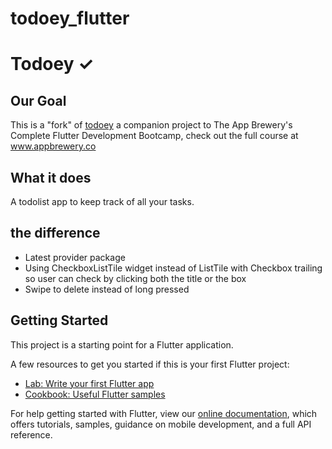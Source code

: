 # todoey_flutter

# Todoey ✓

## Our Goal

This is a "fork" of [todoey](https://github.com/londonappbrewery/todoey-flutter) a companion project to The App Brewery's Complete Flutter Development Bootcamp, check out the full course at www.appbrewery.co

## What it does

A todolist app to keep track of all your tasks.

## the difference

- Latest provider package
- Using CheckboxListTile widget instead of ListTile with Checkbox trailing so user can check by clicking both the title or the box
- Swipe to delete instead of long pressed

## Getting Started

This project is a starting point for a Flutter application.

A few resources to get you started if this is your first Flutter project:

- [Lab: Write your first Flutter app](https://flutter.dev/docs/get-started/codelab)
- [Cookbook: Useful Flutter samples](https://flutter.dev/docs/cookbook)

For help getting started with Flutter, view our
[online documentation](https://flutter.dev/docs), which offers tutorials,
samples, guidance on mobile development, and a full API reference.
